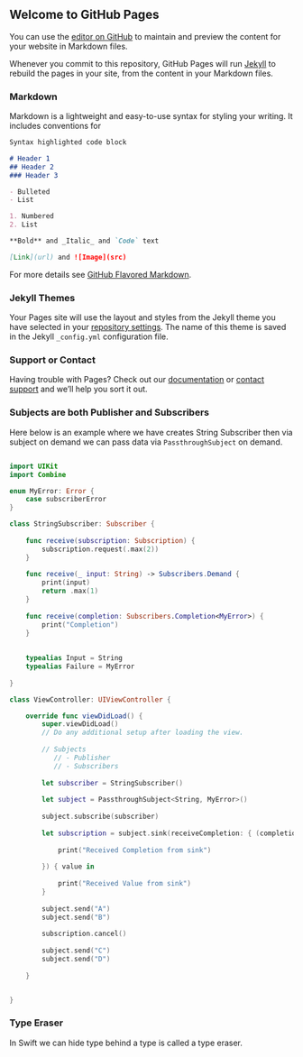 ## Welcome to GitHub Pages

You can use the [editor on GitHub](https://github.com/Mayuresh12/Combine-FrameWork-Swift-/edit/gh-pages/index.md) to maintain and preview the content for your website in Markdown files.

Whenever you commit to this repository, GitHub Pages will run [Jekyll](https://jekyllrb.com/) to rebuild the pages in your site, from the content in your Markdown files.

### Markdown

Markdown is a lightweight and easy-to-use syntax for styling your writing. It includes conventions for

```markdown
Syntax highlighted code block

# Header 1
## Header 2
### Header 3

- Bulleted
- List

1. Numbered
2. List

**Bold** and _Italic_ and `Code` text

[Link](url) and ![Image](src)
```

For more details see [GitHub Flavored Markdown](https://guides.github.com/features/mastering-markdown/).

### Jekyll Themes

Your Pages site will use the layout and styles from the Jekyll theme you have selected in your [repository settings](https://github.com/Mayuresh12/Combine-FrameWork-Swift-/settings). The name of this theme is saved in the Jekyll `_config.yml` configuration file.

### Support or Contact

Having trouble with Pages? Check out our [documentation](https://docs.github.com/categories/github-pages-basics/) or [contact support](https://github.com/contact) and we’ll help you sort it out.


### Subjects are both Publisher and Subscribers
 Here below is an example where we have creates String Subscriber then via subject on demand we can pass data via `PassthroughSubject` on demand.

```swift

import UIKit
import Combine

enum MyError: Error {
    case subscriberError
}

class StringSubscriber: Subscriber {
    
    func receive(subscription: Subscription) {
        subscription.request(.max(2))
    }
    
    func receive(_ input: String) -> Subscribers.Demand {
        print(input)
        return .max(1)
    }
    
    func receive(completion: Subscribers.Completion<MyError>) {
        print("Completion")
    }
    
    
    typealias Input = String
    typealias Failure = MyError
    
}

class ViewController: UIViewController {

    override func viewDidLoad() {
        super.viewDidLoad()
        // Do any additional setup after loading the view.
        
        // Subjects
           // - Publisher
           // - Subscribers
        
        let subscriber = StringSubscriber()
        
        let subject = PassthroughSubject<String, MyError>()
        
        subject.subscribe(subscriber)
        
        let subscription = subject.sink(receiveCompletion: { (completion) in
            
            print("Received Completion from sink")
            
        }) { value in
            
            print("Received Value from sink")
        }
        
        subject.send("A")
        subject.send("B")
        
        subscription.cancel()
        
        subject.send("C")
        subject.send("D")
        
    }


}


```

### Type Eraser
In Swift we can hide type behind a type is called a type eraser.
